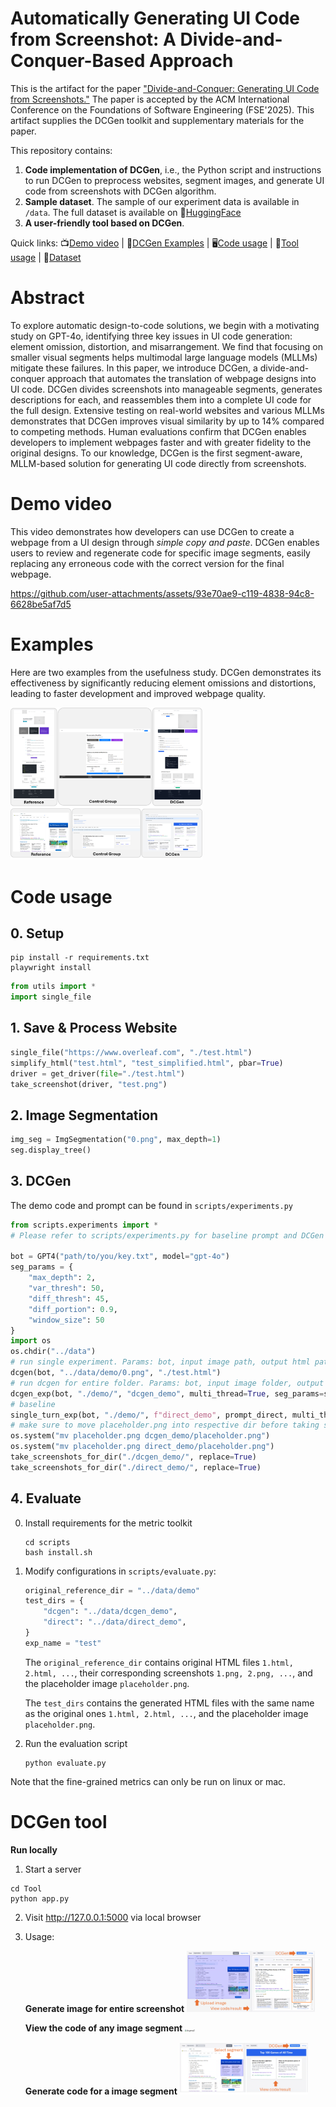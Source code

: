 # Automatically Generating UI Code from Screenshot: A Divide-and-Conquer-Based Approach

This is the artifact for the paper ["Divide-and-Conquer: Generating UI Code from Screenshots."](https://arxiv.org/abs/2406.16386) The paper is accepted by the ACM International Conference on the Foundations of Software Engineering (FSE'2025). This artifact supplies the DCGen toolkit and supplementary materials for the paper.


This repository contains:

1. **Code implementation of DCGen**, i.e., the Python script and instructions to run DCGen to preprocess websites, segment images, and generate UI code from screenshots with DCGen algorithm. 
2. **Sample dataset**. The sample of our experiment data is available in `/data`. The full dataset is available on :hugs:[HuggingFace](https://huggingface.co/datasets/iforgott/DCGen)
3. **A user-friendly tool based on DCGen**.


Quick links: :tv:[Demo video](#Demo-video) | :pencil:[DCGen Examples](#Examples) | 🖥️[Code usage](#Code-usage) | 🔨[Tool usage](#DCGen-tool) | :hugs:[Dataset](https://huggingface.co/datasets/iforgott/DCGen)


# Abstract

To explore automatic design-to-code solutions, we begin with a motivating study on GPT-4o, identifying three key issues in UI code generation: element omission, distortion, and misarrangement. We find that focusing on smaller visual segments helps multimodal large language models (MLLMs) mitigate these failures. In this paper, we introduce DCGen, a divide-and-conquer approach that automates the translation of webpage designs into UI code. DCGen divides screenshots into manageable segments, generates descriptions for each, and reassembles them into a complete UI code for the full design. Extensive testing on real-world websites and various MLLMs demonstrates that DCGen improves visual similarity by up to 14% compared to competing methods. Human evaluations confirm that DCGen enables developers to implement webpages faster and with greater fidelity to the original designs. To our knowledge, DCGen is the first segment-aware, MLLM-based solution for generating UI code directly from screenshots.



# Demo video

This video demonstrates how developers can use DCGen to create a webpage from a UI design through *simple copy and paste*. DCGen enables users to review and regenerate code for specific image segments, easily replacing any erroneous code with the correct version for the final webpage.

https://github.com/user-attachments/assets/93e70ae9-c119-4838-94c8-6628be5af7d5

# Examples

Here are two examples from the usefulness study. DCGen demonstrates its effectiveness by significantly reducing element omissions and distortions, leading to faster development and improved webpage quality.

<img src="./assets/case_usefulness.png" alt="case_usefulness" style="zoom: 30%;" />


# Code usage

## 0. Setup

```she
pip install -r requirements.txt
playwright install
```


```python
from utils import *
import single_file
```

## 1. Save & Process Website

```python
single_file("https://www.overleaf.com", "./test.html")
simplify_html("test.html", "test_simplified.html", pbar=True)
driver = get_driver(file="./test.html")
take_screenshot(driver, "test.png")
```

## 2. Image Segmentation

```python
img_seg = ImgSegmentation("0.png", max_depth=1)
seg.display_tree()
```

## 3. DCGen 

The demo code and prompt can be found in `scripts/experiments.py`

```python
from scripts.experiments import *
# Please refer to scripts/experiments.py for baseline prompt and DCGen prompt

bot = GPT4("path/to/you/key.txt", model="gpt-4o")
seg_params = {
    "max_depth": 2,
    "var_thresh": 50,
    "diff_thresh": 45,
    "diff_portion": 0.9,
    "window_size": 50
}
import os
os.chdir("../data")
# run single experiment. Params: bot, input image path, output html path
dcgen(bot, "../data/demo/0.png", "./test.html") 
# run dcgen for entire folder. Params: bot, input image folder, output html folder
dcgen_exp(bot, "./demo/", "dcgen_demo", multi_thread=True, seg_params=seg_params)
# baseline
single_turn_exp(bot, "./demo/", f"direct_demo", prompt_direct, multi_thread=True)
# make sure to move placeholder.png into respective dir before taking screenshots
os.system("mv placeholder.png dcgen_demo/placeholder.png")
os.system("mv placeholder.png direct_demo/placeholder.png")
take_screenshots_for_dir("./dcgen_demo/", replace=True)
take_screenshots_for_dir("./direct_demo/", replace=True)
```

## 4. Evaluate 

0. Install requirements for the metric toolkit

    ```shell
    cd scripts
    bash install.sh
    ```

1. Modify configurations in `scripts/evaluate.py`: 

   ```python
   original_reference_dir = "../data/demo"
   test_dirs = {
       "dcgen": "../data/dcgen_demo",
       "direct": "../data/direct_demo",
   }
   exp_name = "test"
   ```

   The `original_reference_dir` contains original HTML files `1.html, 2.html, ...`, their corresponding screenshots `1.png, 2.png, ...`, and the placeholder image `placeholder.png`.

   The `test_dirs` contains the generated HTML files with the same name as the original ones `1.html, 2.html, ...`, and the placeholder image `placeholder.png`.

2. Run the evaluation script

	```shell
	python evaluate.py

Note that the fine-grained metrics can only be run on linux or mac.

# DCGen tool

**Run locally**

1. Start a server

  ```shell
  cd Tool
  python app.py
  ```

2. Visit http://127.0.0.1:5000 via local browser

3. Usage:

   **Generate image for entire screenshot**
   <img src="./assets/dcgenui1.png" alt="dcgenui1" style="zoom:20%;" />

   **View the code of any image segment**
   <img src="./assets/dcgenui2.png" alt="dcgenui2" style="zoom:20%;" />

   **Generate code for a image segment**
   <img src="./assets/dcgenui3.png" alt="dcgenui3" style="zoom:20%;" />

   
